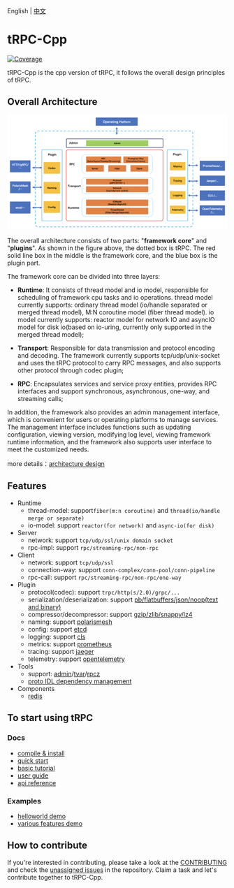 English | [中文](README.zh_CN.md)

# tRPC-Cpp

[![Coverage](https://codecov.io/gh/trpc-group/trpc-cpp/branch/main/graph/badge.svg)](https://app.codecov.io/gh/trpc-group/trpc-cpp/tree/main)

tRPC-Cpp is the cpp version of tRPC, it follows the overall design principles of tRPC.

## Overall Architecture

![architecture design](docs/images/arch_design.png)

The overall architecture consists of two parts: "**framework core**" and "**plugins**". As shown in the figure above, the dotted box is tRPC. The red solid line box in the middle is the framework core, and the blue box is the plugin part.

The framework core can be divided into three layers:

- **Runtime**: It consists of thread model and io model, responsible for scheduling of framework cpu tasks and io operations. thread model currently supports: ordinary thread model (io/handle separated or merged thread model), M:N coroutine model (fiber thread model). io model currently supports: reactor model for network IO and asyncIO model for disk io(based on io-uring, currently only supported in the merged thread model);

- **Transport**: Responsible for data transmission and protocol encoding and decoding. The framework currently supports tcp/udp/unix-socket and uses the tRPC protocol to carry RPC messages, and also supports other protocol through codec plugin;

- **RPC**: Encapsulates services and service proxy entities, provides RPC interfaces and support synchronous, asynchronous, one-way, and streaming calls;

In addition, the framework also provides an admin management interface, which is convenient for users or operating platforms to manage services. The management interface includes functions such as updating configuration, viewing version, modifying log level, viewing framework runtime information, and the framework also supports user  interface to meet the customized needs.

more details：[architecture design](docs/en/architecture_design.md)

## Features

- Runtime
  - thread-model: support`fiber(m:n coroutine)` and `thread(io/handle merge or separate)`
  - io-model: support `reactor(for network)` and `async-io(for disk)`
- Server
  - network: support `tcp/udp/ssl/unix domain socket`
  - rpc-impl: support `rpc/streaming-rpc/non-rpc`
- Client
  - network: support `tcp/udp/ssl`
  - connection-way: support `conn-complex/conn-pool/conn-pipeline`
  - rpc-call: support `rpc/streaming-rpc/non-rpc/one-way`
- Plugin
  - protocol(codec): support `trpc/http(s/2.0)/grpc/...`
  - serialization/deserialization: support [pb/flatbuffers/json/noop(text and binary)](https://github.com/trpc-group/trpc-cpp/blob/main/docs/en/serialization.md)
  - compressor/decompressor: support [gzip/zlib/snappy/lz4](https://github.com/trpc-group/trpc-cpp/blob/main/docs/en/compression.md)
  - naming: support [polarismesh](https://github.com/trpc-ecosystem/cpp-naming-polarismesh)
  - config: support [etcd](https://github.com/trpc-ecosystem/cpp-config-etcd)
  - logging: support [cls](https://github.com/trpc-ecosystem/cpp-logging-cls)
  - metrics: support [prometheus](https://github.com/trpc-group/trpc-cpp/blob/main/docs/en/prometheus_metrics.md)
  - tracing: support [jaeger](https://github.com/trpc-ecosystem/cpp-tracing-jaeger)
  - telemetry: support [opentelemetry](https://github.com/trpc-ecosystem/cpp-telemetry-opentelemetry)
- Tools
  - support: [admin](https://github.com/trpc-group/trpc-cpp/blob/main/docs/en/admin_service.md)/[tvar](https://github.com/trpc-group/trpc-cpp/blob/main/docs/en/tvar.md)/[rpcz](https://github.com/trpc-group/trpc-cpp/blob/main/docs/en/rpcz.md)
  - [proto IDL dependency management](https://github.com/trpc-group/trpc-cpp/blob/main/docs/en/proto_management.md)
- Components
  - [redis](https://github.com/trpc-group/trpc-cpp/blob/main/docs/en/redis_client_guide.md)

## To start using tRPC

### Docs

- [compile & install](docs/en/setup_env.md)
- [quick start](docs/en/quick_start.md)
- [basic tutorial](docs/en/basic_tutorial.md)
- [user guide](docs/README.md)
- [api reference](https://trpc-group.github.io/trpc-cpp.github.io/)

### Examples

- [helloworld demo](examples/helloworld)
- [various features demo](examples/features)

## How to contribute

If you're interested in contributing, please take a look at the [CONTRIBUTING](CONTRIBUTING.md) and check the [unassigned issues](https://github.com/trpc-group/trpc-cpp/issues) in the repository. Claim a task and let's contribute together to tRPC-Cpp.
